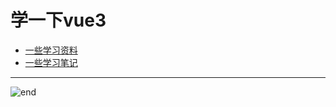 
# 学一下vue3
- [一些学习资料](https://24kcs.github.io/vue3_study)
- [一些学习笔记](vue3_record.md)

------
![end](https://gitee.com/techpang/img_emoji_libs/raw/master/img_bed/markdown_images/end.jpg '富婆加我吧不想努力了')
